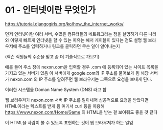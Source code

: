# 01 - 인터넷이란 무엇인가

https://tutorial.djangogirls.org/ko/how_the_internet_works/

먼저 인터넷이란 여러 서버, 수많은 컴퓨터들의 네트워크라는 점을 설명하기
다른 나라와 이렇게 빠르게 인터넷을 할 수 있는 이유는 해저 케이블이 있다는 점도 설명
웹 브라우저에 주소를 입력하거나 링크를 클릭하면 무슨 일이 일어나는지

(넥슨 직원들의 수준을 믿고 좀 더 기술적으로 가보기)

에를 들어 주소 창에 nexon.com을 입력할 경우 .com 에 등록되어 있는 사이트 목록을 가지고 있는 서버가 있음 이 서버에게 google.com의 IP 주소를 물어보게 됨
해당 서버가 nexon.com 의 IP 주소를 알려주면 웹 브라우저는 그쪽으로 요청을 보내게 된다.

이러한 시스템을 Doman Name System (DNS) 라고 함

웹 브라우저가 nexon.com 서버 IP 주소를 알아내어 성공적으로 요청을 받았다면 HTML이라는 텍스트를 받게 됨
여기서 curl 등을 이용해 https://www.nexon.com/Home/Game 의 HTML을 받는 걸 보여줘도 좋을 것 같다

이 HTML을 사람이 볼 수 있도록 표현하는 것이 웹 브라우저가 하는 일임